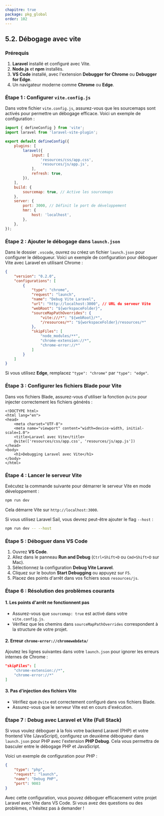 ```yaml
---
chapitre: true
package: pkg_global
order: 102
---
```


## 5.2. Débogage avec vite


### Prérequis
1. **Laravel** installé et configuré avec Vite.
2. **Node.js** et **npm** installés.
3. **VS Code** installé, avec l'extension **Debugger for Chrome** ou **Debugger for Edge**.
4. Un navigateur moderne comme **Chrome** ou **Edge**.


### Étape 1 : Configurer `vite.config.js`

Dans votre fichier `vite.config.js`, assurez-vous que les sourcemaps sont activés pour permettre un débogage efficace. Voici un exemple de configuration :

```javascript
import { defineConfig } from 'vite';
import laravel from 'laravel-vite-plugin';

export default defineConfig({
    plugins: [
        laravel({
            input: [
                'resources/css/app.css',
                'resources/js/app.js',
            ],
            refresh: true,
        }),
    ],
    build: {
        sourcemap: true, // Active les sourcemaps
    },
    server: {
        port: 3000, // Définit le port de développement
        hmr: {
            host: 'localhost',
        },
    },
});
```



### Étape 2 : Ajouter le débogage dans `launch.json`

Dans le dossier `.vscode`, ouvrez ou créez un fichier `launch.json` pour configurer le débogueur. Voici un exemple de configuration pour déboguer Vite avec Laravel en utilisant Chrome :

```json
{
    "version": "0.2.0",
    "configurations": [
        {
            "type": "chrome",
            "request": "launch",
            "name": "Debug Vite Laravel",
            "url": "http://localhost:3000", // URL du serveur Vite
            "webRoot": "${workspaceFolder}",
            "sourceMapPathOverrides": {
                "vite:///*": "${webRoot}/*",
                "/resources/*": "${workspaceFolder}/resources/*"
            },
            "skipFiles": [
                "node_modules/**",
                "chrome-extension://*",
                "chrome-error://*"
            ]
        }
    ]
}
```

Si vous utilisez **Edge**, remplacez `"type": "chrome"` par `"type": "edge"`.



### Étape 3 : Configurer les fichiers Blade pour Vite

Dans vos fichiers Blade, assurez-vous d'utiliser la fonction `@vite` pour injecter correctement les fichiers générés :

```blade
<!DOCTYPE html>
<html lang="en">
<head>
    <meta charset="UTF-8">
    <meta name="viewport" content="width=device-width, initial-scale=1.0">
    <title>Laravel avec Vite</title>
    @vite(['resources/css/app.css', 'resources/js/app.js'])
</head>
<body>
    <h1>Debugging Laravel avec Vite</h1>
</body>
</html>
```



### Étape 4 : Lancer le serveur Vite

Exécutez la commande suivante pour démarrer le serveur Vite en mode développement :

```bash
npm run dev
```

Cela démarre Vite sur `http://localhost:3000`.

Si vous utilisez Laravel Sail, vous devrez peut-être ajouter le flag `--host` :

```bash
npm run dev -- --host
```



### Étape 5 : Déboguer dans VS Code

1. Ouvrez **VS Code**.
2. Allez dans le panneau **Run and Debug** (`Ctrl+Shift+D` ou `Cmd+Shift+D` sur Mac).
3. Sélectionnez la configuration **Debug Vite Laravel**.
4. Cliquez sur le bouton **Start Debugging** ou appuyez sur `F5`.
5. Placez des points d'arrêt dans vos fichiers sous `resources/js`.



### Étape 6 : Résolution des problèmes courants

#### 1. **Les points d'arrêt ne fonctionnent pas**
- Assurez-vous que `sourcemap: true` est activé dans votre `vite.config.js`.
- Vérifiez que les chemins dans `sourceMapPathOverrides` correspondent à la structure de votre projet.

#### 2. **Erreur `chrome-error://chromewebdata/`**
Ajoutez les lignes suivantes dans votre `launch.json` pour ignorer les erreurs internes de Chrome :

```json
"skipFiles": [
    "chrome-extension://*",
    "chrome-error://*"
]
```

#### 3. **Pas d'injection des fichiers Vite**
- Vérifiez que `@vite` est correctement configuré dans vos fichiers Blade.
- Assurez-vous que le serveur Vite est en cours d'exécution.



### Étape 7 : Debug avec Laravel et Vite (Full Stack)
Si vous voulez déboguer à la fois votre backend Laravel (PHP) et votre frontend Vite (JavaScript), configurez un deuxième débogueur dans `launch.json` pour PHP avec l'extension **PHP Debug**. Cela vous permettra de basculer entre le débogage PHP et JavaScript.

Voici un exemple de configuration pour PHP :

```json
{
    "type": "php",
    "request": "launch",
    "name": "Debug PHP",
    "port": 9003
}
```



Avec cette configuration, vous pouvez déboguer efficacement votre projet Laravel avec Vite dans VS Code. Si vous avez des questions ou des problèmes, n'hésitez pas à demander !